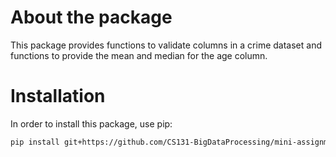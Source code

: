 # About the package
This package provides functions to validate columns in a crime dataset and functions to provide the mean and median for the age column.

# Installation
In order to install this package, use pip:

```bash
pip install git+https://github.com/CS131-BigDataProcessing/mini-assignments-cs131-mikeshuh.git@main#subdirectory=HuhM_A12
```

